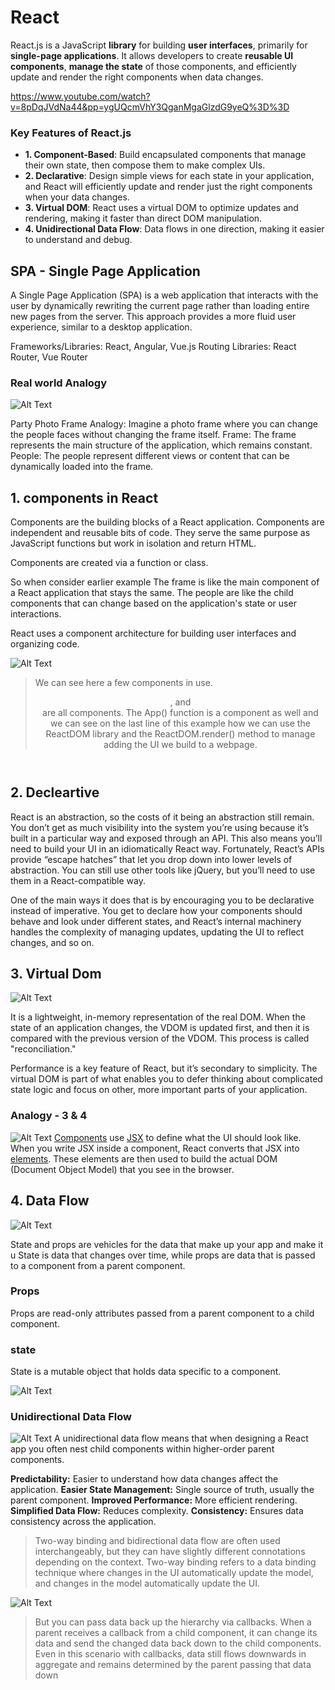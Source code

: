 # React #
React.js is a JavaScript **library** for building **user interfaces**, primarily for **single-page applications**.
It allows developers to 
create **reusable UI components**, 
**manage the state** of those components, and 
efficiently update and render the right components when data changes.

https://www.youtube.com/watch?v=8pDqJVdNa44&pp=ygUQcmVhY3QganMgaGlzdG9yeQ%3D%3D


### Key Features of React.js

- **1. Component-Based**: Build encapsulated components that manage their own state, then compose them to make complex UIs.
- **2. Declarative**: Design simple views for each state in your application, and React will efficiently update and render just the right components when your data changes.
- **3. Virtual DOM**: React uses a virtual DOM to optimize updates and rendering, making it faster than direct DOM manipulation.
- **4. Unidirectional Data Flow**: Data flows in one direction, making it easier to understand and debug.

## SPA - Single Page Application ##

A Single Page Application (SPA) is a web application that interacts with the user by dynamically rewriting the current page rather than loading entire new pages from the server. 
This approach provides a more fluid user experience, similar to a desktop application. 

Frameworks/Libraries: React, Angular, Vue.js
Routing Libraries: React Router, Vue Router

### Real world Analogy ###

![Alt Text](asset/1.webp)

Party Photo Frame Analogy: Imagine a photo frame where you can change the people faces without changing the frame itself.
Frame: The frame represents the main structure of the application, which remains constant.
People: The people represent different views or content that can be dynamically loaded into the frame.

## 1. components in React 

Components are the building blocks of a React application.  Components are independent and reusable bits of code. They
serve the same purpose as JavaScript functions  but work in isolation and return HTML. 

Components are created via a function or class.



So when consider earlier example
The frame is like the main component of a React application that stays the same.
The people are like the child components that can change based on the application's state or user interactions.


React uses a component architecture for building user interfaces and organizing code. 

![Alt Text](asset/mc.gif)

>We can see here a few components in use. <Header />,
<MainContent /> and <Footer /> are all components. The
App() function is a component as well and we can see on the last
line of this example how we can use the ReactDOM library and the
ReactDOM.render() method to manage adding the UI we build to
a webpage.

## 2. Decleartive 

React is an abstraction, so the costs of it being an abstraction still remain. You don’t get
as much visibility into the system you’re using because it’s built in a particular way and
exposed through an API. This also means you’ll need to build your UI in an
idiomatically React way. Fortunately, React’s APIs provide “escape hatches” that let you
drop down into lower levels of abstraction. You can still use other tools like jQuery, but
you’ll need to use them in a React-compatible way.


One of the main ways it does that is by encouraging you to be declarative instead of
imperative. You get to declare how your components should behave and look under
different states, and React’s internal machinery handles the complexity of managing
updates, updating the UI to reflect changes, and so on.




## 3. Virtual Dom

![Alt Text](asset/virtual-dom.gif)

It is a lightweight, in-memory representation of the real DOM. When the state of an application changes, the VDOM is updated first, and then it is compared with the previous version of the VDOM. This process is called "reconciliation."

Performance is a key feature of React, but it’s secondary to simplicity. The virtual DOM is part of what enables you to
defer thinking about complicated state logic and focus on other, more important parts of your application.


### Analogy  - 3 & 4 ###

![Alt Text](asset/ana.png)
[Components](https://github.com/parane/web-development/tree/react/components) use [JSX](https://github.com/parane/web-development/tree/react/jsx) to define what the UI should look like. When you write JSX inside a component, React converts that JSX into [elements](https://github.com/parane/web-development/tree/react/elements).
These elements are then used to build the actual DOM (Document Object Model) that you see in the browser.


## 4.  Data Flow

![Alt Text](asset/img.png)

State and props are vehicles for the data that make up your app and make it u
State is data that changes over time, while props are data that is passed to a component from a parent component.


### Props ###
Props are read-only attributes passed from a parent component to a child component.

### state ###
State is a mutable object that holds data specific to a component.

![Alt Text](asset/img_1.png)

### Unidirectional Data Flow  ###

![Alt Text](asset/Parent.gif)
A unidirectional data flow means that when designing a React app you often nest child components within higher-order parent components. 

**Predictability:** Easier to understand how data changes affect the application.
**Easier State Management:** Single source of truth, usually the parent component.
**Improved Performance:** More efficient rendering.
**Simplified Data Flow:** Reduces complexity.
**Consistency:** Ensures data consistency across the application.

> Two-way binding and bidirectional data flow are often used interchangeably, but they can have slightly different connotations depending on the context.
> Two-way binding refers to a data binding technique where changes in the UI automatically update the model, and changes in the model automatically update the UI.

![Alt Text](asset/uni-direct.gif)

> But you can pass data back up the hierarchy via callbacks. When a parent receives a  callback from a child component, it can change its data and send the changed data back down to the child components. Even in this scenario with callbacks, data still flows downwards in aggregate and remains determined by the parent passing that data down